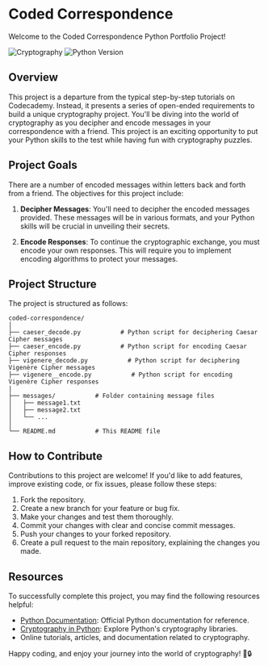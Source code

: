 # Coded Correspondence

Welcome to the Coded Correspondence Python Portfolio Project!

![Cryptography](https://img.shields.io/badge/Cryptography-Challenge-blue.svg)
![Python Version](https://img.shields.io/badge/Python-3.x-brightgreen.svg)

## Overview

This project is a departure from the typical step-by-step tutorials on Codecademy. Instead, it presents a series of open-ended requirements to build a unique cryptography project. You'll be diving into the world of cryptography as you decipher and encode messages in your correspondence with a friend. This project is an exciting opportunity to put your Python skills to the test while having fun with cryptography puzzles.

## Project Goals

There are a number of encoded messages within letters back and forth from a friend. The objectives for this project include:

1. **Decipher Messages**: You'll need to decipher the encoded messages provided. These messages will be in various formats, and your Python skills will be crucial in unveiling their secrets.

2. **Encode Responses**: To continue the cryptographic exchange, you must encode your own responses. This will require you to implement encoding algorithms to protect your messages.

## Project Structure

The project is structured as follows:

```
coded-correspondence/
│
├── caeser_decode.py           # Python script for deciphering Caesar Cipher messages
├── caeser_encode.py           # Python script for encoding Caesar Cipher responses
├── vigenere_decode.py           # Python script for deciphering Vigenère Cipher messages
├── vigenere__encode.py           # Python script for encoding Vigenère Cipher responses
|
├── messages/           # Folder containing message files
│   ├── message1.txt
│   ├── message2.txt
│   └── ...
│
└── README.md           # This README file
```

## How to Contribute

Contributions to this project are welcome! If you'd like to add features, improve existing code, or fix issues, please follow these steps:

1. Fork the repository.
2. Create a new branch for your feature or bug fix.
3. Make your changes and test them thoroughly.
4. Commit your changes with clear and concise commit messages.
5. Push your changes to your forked repository.
6. Create a pull request to the main repository, explaining the changes you made.

## Resources

To successfully complete this project, you may find the following resources helpful:

- [Python Documentation](https://docs.python.org/3/): Official Python documentation for reference.
- [Cryptography in Python](https://docs.python.org/3/library/crypto.html): Explore Python's cryptography libraries.
- Online tutorials, articles, and documentation related to cryptography.

Happy coding, and enjoy your journey into the world of cryptography! 📜🔒
